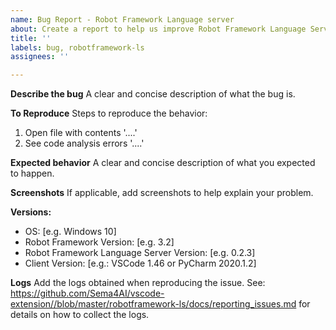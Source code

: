 ```yaml
---
name: Bug Report - Robot Framework Language server
about: Create a report to help us improve Robot Framework Language Server
title: ''
labels: bug, robotframework-ls
assignees: ''

---
```


**Describe the bug**
A clear and concise description of what the bug is.

**To Reproduce**
Steps to reproduce the behavior:
1. Open file with contents '....'
2. See code analysis errors '....'

**Expected behavior**
A clear and concise description of what you expected to happen.

**Screenshots**
If applicable, add screenshots to help explain your problem.

**Versions:**
 - OS: [e.g. Windows 10]
 - Robot Framework Version: [e.g. 3.2]
 - Robot Framework Language Server Version: [e.g. 0.2.3]
 - Client Version: [e.g.: VSCode 1.46 or PyCharm 2020.1.2]

**Logs**
Add the logs obtained when reproducing the issue.
See: https://github.com/Sema4AI/vscode-extension//blob/master/robotframework-ls/docs/reporting_issues.md for details on how to collect the logs.
